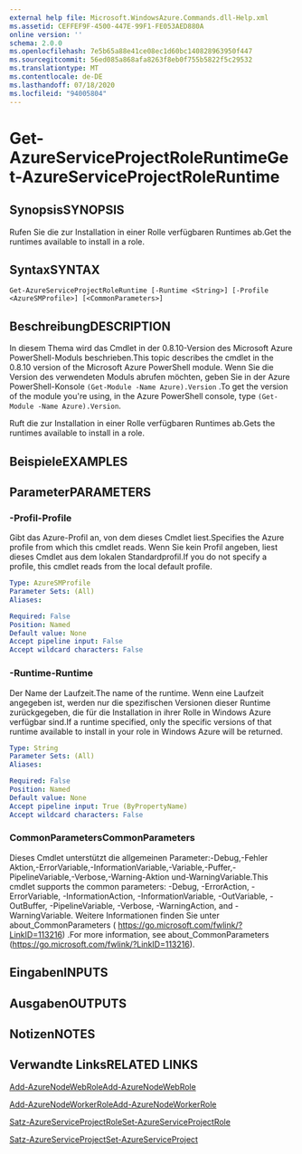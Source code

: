 ```yaml
---
external help file: Microsoft.WindowsAzure.Commands.dll-Help.xml
ms.assetid: CEFFEF9F-4500-447E-99F1-FE053AED880A
online version: ''
schema: 2.0.0
ms.openlocfilehash: 7e5b65a88e41ce08ec1d60bc140828963950f447
ms.sourcegitcommit: 56ed085a868afa8263f8eb0f755b5822f5c29532
ms.translationtype: MT
ms.contentlocale: de-DE
ms.lasthandoff: 07/18/2020
ms.locfileid: "94005804"
---
```

# <span data-ttu-id="b86ed-101">Get-AzureServiceProjectRoleRuntime</span><span class="sxs-lookup"><span data-stu-id="b86ed-101">Get-AzureServiceProjectRoleRuntime</span></span>

## <span data-ttu-id="b86ed-102">Synopsis</span><span class="sxs-lookup"><span data-stu-id="b86ed-102">SYNOPSIS</span></span>
<span data-ttu-id="b86ed-103">Rufen Sie die zur Installation in einer Rolle verfügbaren Runtimes ab.</span><span class="sxs-lookup"><span data-stu-id="b86ed-103">Get the runtimes available to install in a role.</span></span>

## <span data-ttu-id="b86ed-104">Syntax</span><span class="sxs-lookup"><span data-stu-id="b86ed-104">SYNTAX</span></span>

```
Get-AzureServiceProjectRoleRuntime [-Runtime <String>] [-Profile <AzureSMProfile>] [<CommonParameters>]
```

## <span data-ttu-id="b86ed-105">Beschreibung</span><span class="sxs-lookup"><span data-stu-id="b86ed-105">DESCRIPTION</span></span>
<span data-ttu-id="b86ed-106">In diesem Thema wird das Cmdlet in der 0.8.10-Version des Microsoft Azure PowerShell-Moduls beschrieben.</span><span class="sxs-lookup"><span data-stu-id="b86ed-106">This topic describes the cmdlet in the 0.8.10 version of the Microsoft Azure PowerShell module.</span></span>
<span data-ttu-id="b86ed-107">Wenn Sie die Version des verwendeten Moduls abrufen möchten, geben Sie in der Azure PowerShell-Konsole `(Get-Module -Name Azure).Version` .</span><span class="sxs-lookup"><span data-stu-id="b86ed-107">To get the version of the module you're using, in the Azure PowerShell console, type `(Get-Module -Name Azure).Version`.</span></span>

<span data-ttu-id="b86ed-108">Ruft die zur Installation in einer Rolle verfügbaren Runtimes ab.</span><span class="sxs-lookup"><span data-stu-id="b86ed-108">Gets the runtimes available to install in a role.</span></span>

## <span data-ttu-id="b86ed-109">Beispiele</span><span class="sxs-lookup"><span data-stu-id="b86ed-109">EXAMPLES</span></span>

## <span data-ttu-id="b86ed-110">Parameter</span><span class="sxs-lookup"><span data-stu-id="b86ed-110">PARAMETERS</span></span>

### <span data-ttu-id="b86ed-111">-Profil</span><span class="sxs-lookup"><span data-stu-id="b86ed-111">-Profile</span></span>
<span data-ttu-id="b86ed-112">Gibt das Azure-Profil an, von dem dieses Cmdlet liest.</span><span class="sxs-lookup"><span data-stu-id="b86ed-112">Specifies the Azure profile from which this cmdlet reads.</span></span>
<span data-ttu-id="b86ed-113">Wenn Sie kein Profil angeben, liest dieses Cmdlet aus dem lokalen Standardprofil.</span><span class="sxs-lookup"><span data-stu-id="b86ed-113">If you do not specify a profile, this cmdlet reads from the local default profile.</span></span>

```yaml
Type: AzureSMProfile
Parameter Sets: (All)
Aliases: 

Required: False
Position: Named
Default value: None
Accept pipeline input: False
Accept wildcard characters: False
```

### <span data-ttu-id="b86ed-114">-Runtime</span><span class="sxs-lookup"><span data-stu-id="b86ed-114">-Runtime</span></span>
<span data-ttu-id="b86ed-115">Der Name der Laufzeit.</span><span class="sxs-lookup"><span data-stu-id="b86ed-115">The name of the runtime.</span></span>
<span data-ttu-id="b86ed-116">Wenn eine Laufzeit angegeben ist, werden nur die spezifischen Versionen dieser Runtime zurückgegeben, die für die Installation in ihrer Rolle in Windows Azure verfügbar sind.</span><span class="sxs-lookup"><span data-stu-id="b86ed-116">If a runtime specified, only the specific versions of that runtime available to install in your role in Windows Azure will be returned.</span></span>

```yaml
Type: String
Parameter Sets: (All)
Aliases: 

Required: False
Position: Named
Default value: None
Accept pipeline input: True (ByPropertyName)
Accept wildcard characters: False
```

### <span data-ttu-id="b86ed-117">CommonParameters</span><span class="sxs-lookup"><span data-stu-id="b86ed-117">CommonParameters</span></span>
<span data-ttu-id="b86ed-118">Dieses Cmdlet unterstützt die allgemeinen Parameter:-Debug,-Fehler Aktion,-ErrorVariable,-InformationVariable,-Variable,-Puffer,-PipelineVariable,-Verbose,-Warning-Aktion und-WarningVariable.</span><span class="sxs-lookup"><span data-stu-id="b86ed-118">This cmdlet supports the common parameters: -Debug, -ErrorAction, -ErrorVariable, -InformationAction, -InformationVariable, -OutVariable, -OutBuffer, -PipelineVariable, -Verbose, -WarningAction, and -WarningVariable.</span></span> <span data-ttu-id="b86ed-119">Weitere Informationen finden Sie unter about_CommonParameters ( https://go.microsoft.com/fwlink/?LinkID=113216) .</span><span class="sxs-lookup"><span data-stu-id="b86ed-119">For more information, see about_CommonParameters (https://go.microsoft.com/fwlink/?LinkID=113216).</span></span>

## <span data-ttu-id="b86ed-120">Eingaben</span><span class="sxs-lookup"><span data-stu-id="b86ed-120">INPUTS</span></span>

## <span data-ttu-id="b86ed-121">Ausgaben</span><span class="sxs-lookup"><span data-stu-id="b86ed-121">OUTPUTS</span></span>

## <span data-ttu-id="b86ed-122">Notizen</span><span class="sxs-lookup"><span data-stu-id="b86ed-122">NOTES</span></span>

## <span data-ttu-id="b86ed-123">Verwandte Links</span><span class="sxs-lookup"><span data-stu-id="b86ed-123">RELATED LINKS</span></span>

[<span data-ttu-id="b86ed-124">Add-AzureNodeWebRole</span><span class="sxs-lookup"><span data-stu-id="b86ed-124">Add-AzureNodeWebRole</span></span>](./Add-AzureNodeWebRole.md)

[<span data-ttu-id="b86ed-125">Add-AzureNodeWorkerRole</span><span class="sxs-lookup"><span data-stu-id="b86ed-125">Add-AzureNodeWorkerRole</span></span>](./Add-AzureNodeWorkerRole.md)

[<span data-ttu-id="b86ed-126">Satz-AzureServiceProjectRole</span><span class="sxs-lookup"><span data-stu-id="b86ed-126">Set-AzureServiceProjectRole</span></span>](./Set-AzureServiceProjectRole.md)

[<span data-ttu-id="b86ed-127">Satz-AzureServiceProject</span><span class="sxs-lookup"><span data-stu-id="b86ed-127">Set-AzureServiceProject</span></span>](./Set-AzureServiceProject.md)


